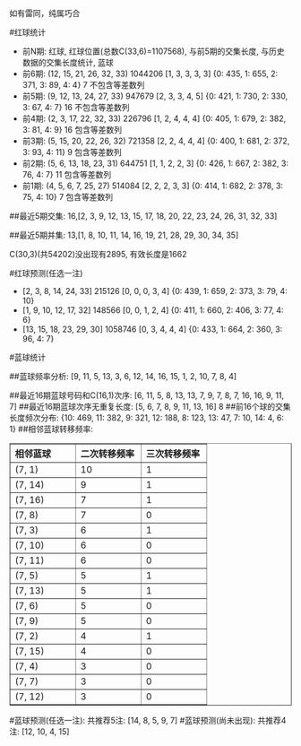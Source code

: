 <!-- 
.. title: 双色球2013121期(2013-10-15)数据分析报告
.. slug: slott-2013121-2013-10-15-report
.. date: 2013-10-16 08:00:00 UTC+08:00
.. tags: Lottery
.. link: 
.. description: 
.. type: text
-->

如有雷同，纯属巧合

<!-- TEASER_END-->

#红球统计

- 前N期: 红球, 红球位置(总数C(33,6)=1107568), 与前5期的交集长度, 与历史数据的交集长度统计, 蓝球
- 前6期: (12, 15, 21, 26, 32, 33) 1044206 [1, 3, 3, 3, 3] {0: 435, 1: 655, 2: 371, 3: 89, 4: 4} 7 不包含等差数列
- 前5期: (9, 12, 13, 24, 27, 33) 947679 [2, 3, 3, 4, 5] {0: 421, 1: 730, 2: 330, 3: 67, 4: 7} 16 不包含等差数列
- 前4期: (2, 3, 17, 22, 32, 33) 226796 [1, 2, 4, 4, 4] {0: 405, 1: 679, 2: 382, 3: 81, 4: 9} 16 包含等差数列
- 前3期: (5, 15, 20, 22, 26, 32) 721358 [2, 2, 4, 4, 4] {0: 400, 1: 681, 2: 372, 3: 93, 4: 11} 9 包含等差数列
- 前2期: (5, 6, 13, 18, 23, 31) 644751 [1, 1, 2, 2, 3] {0: 426, 1: 667, 2: 382, 3: 76, 4: 7} 11 包含等差数列
- 前1期: (4, 5, 6, 7, 25, 27) 514084 [2, 2, 2, 3, 3] {0: 414, 1: 682, 2: 378, 3: 75, 4: 10} 7 包含等差数列

##最近5期交集:
16,[2, 3, 9, 12, 13, 15, 17, 18, 20, 22, 23, 24, 26, 31, 32, 33]

##最近5期并集:
13,[1, 8, 10, 11, 14, 16, 19, 21, 28, 29, 30, 34, 35]

C(30,3)(共54202)没出现有2895, 
有效长度是1662

#红球预测(任选一注)

- [2, 3, 8, 14, 24, 33] 215126 [0, 0, 0, 3, 4] {0: 439, 1: 659, 2: 373, 3: 79, 4: 10}
- [1, 9, 10, 12, 17, 32] 148566 [0, 0, 1, 2, 4] {0: 411, 1: 660, 2: 406, 3: 77, 4: 6}
- [13, 15, 18, 23, 29, 30] 1058746 [0, 3, 4, 4, 4] {0: 433, 1: 664, 2: 360, 3: 96, 4: 7}

#蓝球统计

##蓝球频率分析:
[9, 11, 5, 13, 3, 6, 12, 14, 16, 15, 1, 2, 10, 7, 8, 4]

##最近16期蓝球号码和C(16,1)次序:
[6, 11, 5, 8, 13, 13, 7, 9, 7, 8, 7, 16, 16, 9, 11, 7]
##最近16期蓝球次序无重复长度:
[5, 6, 7, 8, 9, 11, 13, 16] 8
##前16个球的交集长度频次分布:
{10: 469, 11: 382, 9: 321, 12: 188, 8: 123, 13: 47, 7: 10, 14: 4, 6: 1}
##相邻蓝球转移频率:
<table border="1" class="table table-striped dataframe">
  <thead>
    <tr style="text-align: left;">
      <th style="min-width: 100px;">相邻蓝球</th>
      <th style="min-width: 100px;">二次转移频率</th>
      <th style="min-width: 100px;">三次转移频率</th>
    </tr>
  </thead>
  <tbody>
    <tr>
      <td>  (7, 1)</td>
      <td> 10</td>
      <td> 1</td>
    </tr>
    <tr>
      <td> (7, 14)</td>
      <td>  9</td>
      <td> 1</td>
    </tr>
    <tr>
      <td> (7, 16)</td>
      <td>  7</td>
      <td> 1</td>
    </tr>
    <tr>
      <td>  (7, 8)</td>
      <td>  7</td>
      <td> 0</td>
    </tr>
    <tr>
      <td>  (7, 3)</td>
      <td>  6</td>
      <td> 1</td>
    </tr>
    <tr>
      <td> (7, 10)</td>
      <td>  6</td>
      <td> 0</td>
    </tr>
    <tr>
      <td> (7, 11)</td>
      <td>  6</td>
      <td> 0</td>
    </tr>
    <tr>
      <td>  (7, 5)</td>
      <td>  5</td>
      <td> 1</td>
    </tr>
    <tr>
      <td> (7, 13)</td>
      <td>  5</td>
      <td> 1</td>
    </tr>
    <tr>
      <td>  (7, 6)</td>
      <td>  5</td>
      <td> 0</td>
    </tr>
    <tr>
      <td>  (7, 9)</td>
      <td>  5</td>
      <td> 0</td>
    </tr>
    <tr>
      <td>  (7, 2)</td>
      <td>  4</td>
      <td> 1</td>
    </tr>
    <tr>
      <td> (7, 15)</td>
      <td>  4</td>
      <td> 0</td>
    </tr>
    <tr>
      <td>  (7, 4)</td>
      <td>  3</td>
      <td> 0</td>
    </tr>
    <tr>
      <td>  (7, 7)</td>
      <td>  3</td>
      <td> 0</td>
    </tr>
    <tr>
      <td> (7, 12)</td>
      <td>  3</td>
      <td> 0</td>
    </tr>
  </tbody>
</table>
#蓝球预测(任选一注):
共推荐5注: [14, 8, 5, 9, 7]
#蓝球预测(尚未出现):
共推荐4注: [12, 10, 4, 15]

